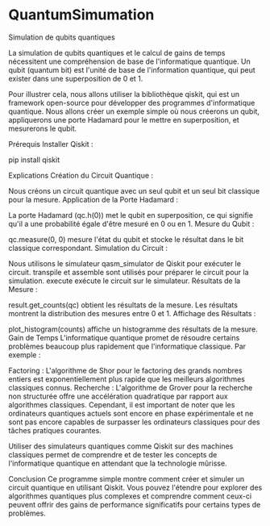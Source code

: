 # QuantumSimumation
Simulation de qubits quantiques

La simulation de qubits quantiques et le calcul de gains de temps nécessitent une compréhension de base de l'informatique quantique. Un qubit (quantum bit) est l'unité de base de l'information quantique, qui peut exister dans une superposition de 0 et 1.

Pour illustrer cela, nous allons utiliser la bibliothèque qiskit, qui est un framework open-source pour développer des programmes d'informatique quantique. Nous allons créer un exemple simple où nous créerons un qubit, appliquerons une porte Hadamard pour le mettre en superposition, et mesurerons le qubit.

Prérequis
Installer Qiskit :

pip install qiskit

Explications
Création du Circuit Quantique :

Nous créons un circuit quantique avec un seul qubit et un seul bit classique pour la mesure.
Application de la Porte Hadamard :

La porte Hadamard (qc.h(0)) met le qubit en superposition, ce qui signifie qu'il a une probabilité égale d'être mesuré en 0 ou en 1.
Mesure du Qubit :

qc.measure(0, 0) mesure l'état du qubit et stocke le résultat dans le bit classique correspondant.
Simulation du Circuit :

Nous utilisons le simulateur qasm_simulator de Qiskit pour exécuter le circuit.
transpile et assemble sont utilisés pour préparer le circuit pour la simulation.
execute exécute le circuit sur le simulateur.
Résultats de la Mesure :

result.get_counts(qc) obtient les résultats de la mesure. Les résultats montrent la distribution des mesures entre 0 et 1.
Affichage des Résultats :

plot_histogram(counts) affiche un histogramme des résultats de la mesure.
Gain de Temps
L'informatique quantique promet de résoudre certains problèmes beaucoup plus rapidement que l'informatique classique. Par exemple :

Factoring : L'algorithme de Shor pour le factoring des grands nombres entiers est exponentiellement plus rapide que les meilleurs algorithmes classiques connus.
Recherche : L'algorithme de Grover pour la recherche non structurée offre une accélération quadratique par rapport aux algorithmes classiques.
Cependant, il est important de noter que les ordinateurs quantiques actuels sont encore en phase expérimentale et ne sont pas encore capables de surpasser les ordinateurs classiques pour des tâches pratiques courantes.

Utiliser des simulateurs quantiques comme Qiskit sur des machines classiques permet de comprendre et de tester les concepts de l'informatique quantique en attendant que la technologie mûrisse.

Conclusion
Ce programme simple montre comment créer et simuler un circuit quantique en utilisant Qiskit. Vous pouvez l'étendre pour explorer des algorithmes quantiques plus complexes et comprendre comment ceux-ci peuvent offrir des gains de performance significatifs pour certains types de problèmes.
